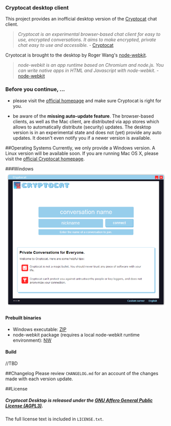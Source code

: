 
### Cryptocat desktop client
This project provides an inofficial desktop version of the [Cryptocat](https://github.com/cryptocat/cryptocat) chat client.

> *Cryptocat is an experimental browser-based chat client for easy to use, encrypted conversations. It aims to make encrypted, private chat easy to use and accessible.* - [Cryptocat](https://github.com/cryptocat/cryptocat)

Cryotocat is brought to the desktop by Roger Wang's [node-webkit](https://github.com/rogerwang/node-webkit).

> *node-webkit is an app runtime based on Chromium and node.js. You can write native apps in HTML and Javascript with node-webkit.* - [node-webkit](https://github.com/rogerwang/node-webkit)

### Before you continue, ...
* please visit the [official homepage](https://crypto.cat/) and make sure Cryptocat is right for you.

* be aware of the **missing auto-update feature**. The browser-based clients, as well as the Mac client, are distributed via app stores which allows to automatically distribute (security) updates. The desktop version is in an experimental state and does not (yet) provide any auto updates. It doesn't even notify you if a newer version is available.

##Operating Systems
Currently, we only provide a Windows version. A Linux version will be available soon. If you are running Mac OS X, please visit the [official Cryptocat homepage](https://crypto.cat/).

###Windows
![Screenshot](https://raw.githubusercontent.com/harald-lang/cryptocat-desktop/master/screenshot1.png)

#### Prebuilt binaries
* Windows executable: [ZIP](https://dl.dropboxusercontent.com/u/245524/cryptocat-desktop/cryptocat-desktop-win_20140407.zip)
* node-webkit package (requires a local node-webkit runtime environment): [NW](https://dl.dropboxusercontent.com/u/245524/cryptocat-desktop/cryptocat_20140407.nw)

#### Build

//TBD

##Changelog
Please review `CHANGELOG.md` for an account of the changes made with each version update.  

##License
##### Cryptocat Desktop is released under the [GNU Affero General Public License (AGPL3)](https://www.gnu.org/licenses/agpl-3.0.html).
The full license text is included in `LICENSE.txt`.  
